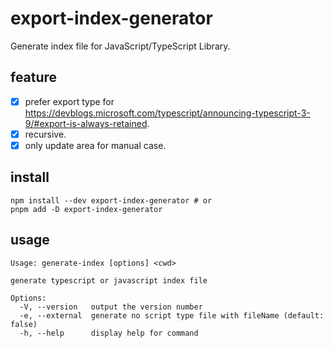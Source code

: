 # export-index-generator

Generate index file for JavaScript/TypeScript Library.

## feature
- [x] prefer export type for https://devblogs.microsoft.com/typescript/announcing-typescript-3-9/#export-is-always-retained.
- [x] recursive.
- [x] only update area for manual case.

## install
```
npm install --dev export-index-generator # or
pnpm add -D export-index-generator
```

## usage

```
Usage: generate-index [options] <cwd>

generate typescript or javascript index file

Options:
  -V, --version   output the version number
  -e, --external  generate no script type file with fileName (default: false)
  -h, --help      display help for command
```
